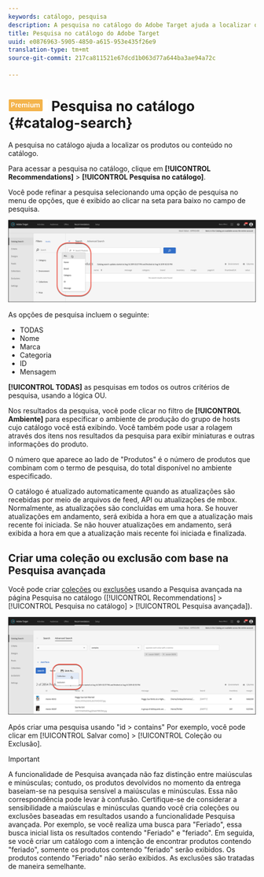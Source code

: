 ```yaml
---
keywords: catálogo, pesquisa
description: A pesquisa no catálogo do Adobe Target ajuda a localizar os produtos ou o conteúdo no catálogo.
title: Pesquisa no catálogo do Adobe Target
uuid: e0876963-5905-4850-a615-953e435f26e9
translation-type: tm+mt
source-git-commit: 217ca811521e67dcd1b063d77a644ba3ae94a72c

---
```



# ![PREMIUM](/help/assets/premium.png) Pesquisa no catálogo {#catalog-search}

A pesquisa no catálogo ajuda a localizar os produtos ou conteúdo no catálogo.

Para acessar a pesquisa no catálogo, clique em **[!UICONTROL Recommendations]** &gt; **[!UICONTROL Pesquisa no catálogo]**.

Você pode refinar a pesquisa selecionando uma opção de pesquisa no menu de opções, que é exibido ao clicar na seta para baixo no campo de pesquisa.

![](assets/searchproductsmenu.png)

As opções de pesquisa incluem o seguinte:

* TODAS
* Nome
* Marca
* Categoria
* ID
* Mensagem

**[!UICONTROL TODAS]** as pesquisas em todos os outros critérios de pesquisa, usando a lógica OU.

Nos resultados da pesquisa, você pode clicar no filtro de **[!UICONTROL Ambiente]** para especificar o ambiente de produção do grupo de hosts cujo catálogo você está exibindo. [](/help/administrating-target/hosts.md) Você também pode usar a rolagem através dos itens nos resultados da pesquisa para exibir miniaturas e outras informações do produto.

O número que aparece ao lado de "Produtos" é o número de produtos que combinam com o termo de pesquisa, do total disponível no ambiente especificado.

O catálogo é atualizado automaticamente quando as atualizações são recebidas por meio de arquivos de feed, API ou atualizações de mbox. Normalmente, as atualizações são concluídas em uma hora. Se houver atualizações em andamento, será exibida a hora em que a atualização mais recente foi iniciada. Se não houver atualizações em andamento, será exibida a hora em que a atualização mais recente foi iniciada e finalizada.

## Criar uma coleção ou exclusão com base na Pesquisa avançada

Você pode criar [coleções](/help/c-recommendations/c-products/collections.md) ou [exclusões](/help/c-recommendations/c-products/exclusions.md) usando a Pesquisa avançada na página Pesquisa no catálogo ([!UICONTROL Recommendations] &gt; [!UICONTROL Pesquisa no catálogo] &gt; [!UICONTROL Pesquisa avançada]).

![Salvar como](/help/c-recommendations/c-products/assets/save-as.png)

Após criar uma pesquisa usando "id &gt; contains" Por exemplo, você pode clicar em [!UICONTROL Salvar como] &gt; [!UICONTROL Coleção ou Exclusão].

>[!IMPORTANT]
>
>A funcionalidade de Pesquisa avançada não faz distinção entre maiúsculas e minúsculas; contudo, os produtos devolvidos no momento da entrega baseiam-se na pesquisa sensível a maiúsculas e minúsculas. Essa não correspondência pode levar à confusão. Certifique-se de considerar a sensibilidade a maiúsculas e minúsculas quando você cria coleções ou exclusões baseadas em resultados usando a funcionalidade Pesquisa avançada. Por exemplo, se você realiza uma busca para "Feriado", essa busca inicial lista os resultados contendo "Feriado" e "feriado". Em seguida, se você criar um catálogo com a intenção de encontrar produtos contendo "feriado", somente os produtos contendo "feriado" serão exibidos. Os produtos contendo "Feriado" não serão exibidos. As exclusões são tratadas de maneira semelhante.
